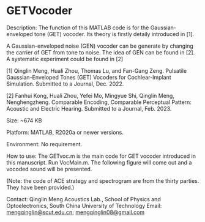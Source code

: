 # GETVocoder

Description:
The function of this MATLAB code is for the Gaussian-enveloped tone (GET) vocoder. Its theory is firstly detaily introduced in [1].

A Gaussian-enveloped noise (GEN) vocoder can be generate by changing the carrier of GET from tone to noise. The idea of GEN can be found in [2]. A systematic experiment could be found in [2]

[1] Qinglin Meng, Huali Zhou, Thomas Lu, and Fan-Gang Zeng. Pulsatile Gaussian-Enveloped Tones (GET) Vocoders for Cochlear-Implant Simulation. Submitted to a Journal, Dec. 2022.

[2] Fanhui Kong, Huali Zhou, Yefei Mo, Mingyue Shi, Qinglin Meng, Nenghengzheng. Comparable Encoding, Comparable Perceptual Pattern: Acoustic and Electric Hearing. Submitted to a Journal, Feb. 2023.

Size: ~674 KB

Platform: MATLAB, R2020a or newer versions.

Environment: No requirement.

How to use: 
The GETvoc.m is the main code for GET vocoder introduced in this manuscript. 
Run VocMain.m. The following figure will come out and a vocoded sound will be presented.
 
(Note: the code of ACE strategy and spectrogram are from the thirty parties. They have been provided.)

Contact: 
Qinglin Meng
Acoustics Lab., 
School of Physics and Optoelectronics, 
South China University of Technology
Email: mengqinglin@scut.edu.cn; mengqinglin08@gmail.com 
